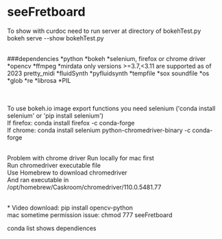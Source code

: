 # seeFretboard

To show with curdoc need to run server at directory of bokehTest.py<br />
bokeh serve --show bokehTest.py<br /><br />

###dependencies
*python
*bokeh
*selenium, firefox or chrome driver
*opencv
*ffmpeg
*mirdata only versions >=3.7,<3.11 are supported as of 2023
pretty_midi
*fluidSynth
*pyfluidsynth
*tempfile
*sox
soundfile
*os
*glob
*re
*librosa
*PIL

<br />
<br />
To use bokeh.io image export functions you need selenium ('conda install selenium' or 'pip install selenium')<br />
If firefox: conda install firefox -c conda-forge<br />
If chrome: conda install selenium python-chromedriver-binary -c conda-forge
<br />
<br />

Problem with chrome driver Run locally for mac first<br />
Run chromedriver executable file<br />
Use Homebrew to download chromedriver<br />
And ran executable in /opt/homebrew/Caskroom/chromedriver/110.0.5481.77

<br />
* Video download: pip install opencv-python

<br />
mac sometime permission issue: chmod 777 seeFretboard

conda list shows dependiences
